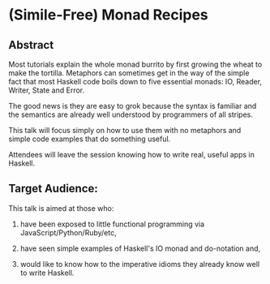 (Simile-Free) Monad Recipes
============================

Abstract
---------

Most tutorials explain the whole monad burrito by first growing the wheat to make the tortilla. Metaphors can sometimes get in the way of the simple fact that most Haskell code boils down to five essential monads: IO, Reader, Writer, State and Error.

The good news is they are easy to grok because the syntax is familiar and the semantics are already well understood by programmers of all stripes.

This talk will focus simply on how to use them with no metaphors and simple code examples that do something useful.

Attendees will leave the session knowing how to write real, useful apps in Haskell.

Target Audience:
---------------

This talk is aimed at those who:

1. have been exposed to little functional programming via JavaScript/Python/Ruby/etc,

2. have seen simple examples of Haskell's IO monad and do-notation and,

3. would like to know how to the imperative idioms they already know well to write Haskell.
